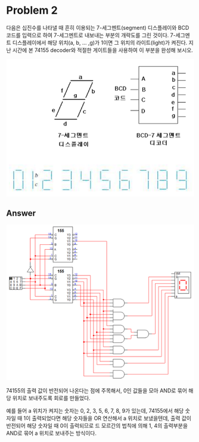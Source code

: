 # Problem 2

다음은 십진수를 나타낼 때 흔히 이용되는 7-세그멘트(segment) 디스플레이와 BCD 코드를 입력으로 하여 7-세그멘트로 내보내는 부분의 개략도를 그린 것이다. 7-세그멘트 디스플레이에서 해당 위치(a, b, ... ,g)가 1이면 그 위치의 라이트(light)가 켜진다. 지난 시간에 본 74155 decoder와 적절한 게이트들을 사용하여 이 부분을 완성해 보시오.

![7_segment_display](img/7_segment_display.png)

## Answer

![circuit2](img/circuit2.png)

74155의 출력 값이 반전되어 나온다는 점에 주목해서, 0인 값들을 모아 AND로 묶어 해당 위치로 보내주도록 회로를 만들었다.

예를 들어 a 위치가 켜지는 숫자는 0, 2, 3, 5, 6, 7, 8, 9가 있는데, 74155에서 해당 숫자일 때 1이 출력되었다면 해당 숫자들을 OR 연산해서 a 위치로 보냈을텐데, 출력 값이 반전되어 해당 숫자일 때 0이 출력되므로 드 모르간의 법칙에 의해 1, 4의 출력부분을 AND로 묶어 a 위치로 보내주는 방식이다.
